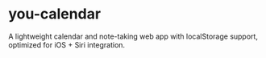 # you-calendar
A lightweight calendar and note-taking web app with localStorage support, optimized for iOS + Siri integration.
